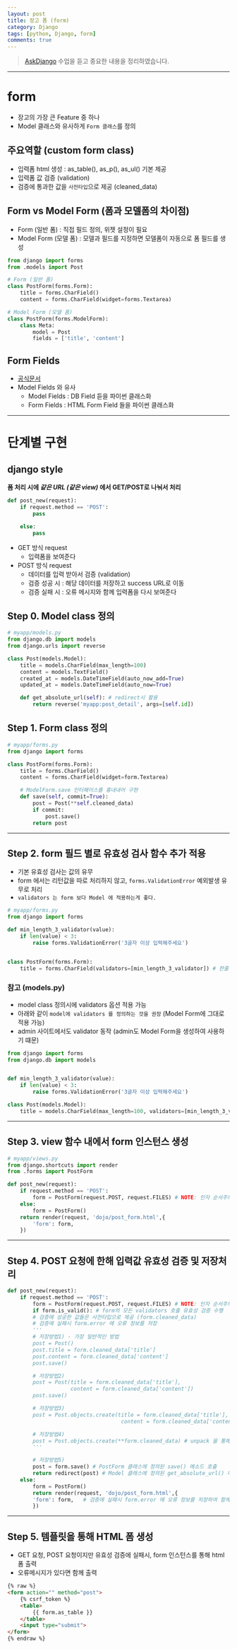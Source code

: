 ```yaml
---
layout: post
title: 장고 폼 (form)
category: Django
tags: [python, Django, form]
comments: true
---
```

> [AskDjango](https://nomade.kr/vod/django) 수업을 듣고 중요한 내용을 정리하였습니다.
---

# form
- 장고의 가장 큰 Feature 중 하나
- Model 클래스와 유사하게 `Form 클래스`를 정의

## 주요역할 (custom form class)
- 입력폼 html 생성 : as_table(), as_p(), as_ul() 기본 제공
- 입력폼 값 검증 (validation)
- 검증에 통과한 값을 `사전타입`으로 제공 (cleaned_data)

## Form vs Model Form (폼과 모델폼의 차이점)
- Form (일반 폼) : 직접 필드 정의, 위젯 설정이 필요
- Model Form (모델 폼) : 모델과 필드를 지정하면 모델폼이 자동으로 폼 필드를 생성

```python
from django import forms
from .models import Post

# Form (일반 폼)
class PostForm(forms.Form):
	title = forms.CharField()
	content = forms.CharField(widget=forms.Textarea)

# Model Form (모델 폼)
class PostForm(forms.ModelForm):
	class Meta:
		model = Post
		fields = ['title', 'content']
```


## Form Fields
- [공식문서](https://docs.djangoproject.com/en/1.10/ref/forms/fields/)
- Model Fields 와 유사
	- Model Fields : DB Field 듣을 파이썬 클래스화
	- Form Fields : HTML Form Field 들을 파이썬 클래스화

---

# 단계별 구현

## django style
**폼 처리 시에 _같은 URL (같은 view)_ 에서 GET/POST로 나눠서 처리**

```python
def post_new(request):
	if request.method == 'POST':
		pass

	else:
		pass
```

- GET 방식 request
	- 입력폼을 보여준다
- POST 방식 request
	- 데이터를 입력 받아서 검증 (validation)
	- 검증 성공 시 : 해당 데이터를 저장하고 success URL로 이동
	- 검증 실패 시 : 오류 메시지와 함께 입력폼을 다시 보여준다


## Step 0. Model class 정의

```python
# myapp/models.py
from django.db import models
from django.urls import reverse

class Post(models.Model):
    title = models.CharField(max_length=100)
    content = models.TextField()
    created_at = models.DateTimeField(auto_now_add=True)
    updated_at = models.DateTimeField(auto_now=True)

	def get_absolute_url(self): # redirect시 활용
        return reverse('myapp:post_detail', args=[self.id])
```

## Step 1. Form class 정의

```python
# myapp/forms.py
from django import forms

class PostForm(forms.Form):
	title = forms.CharField()
	content = forms.CharField(widget=form.Textarea)

	# ModelForm.save 인터페이스를 흉내내어 구현
	def save(self, commit=True):
		post = Post(**self.cleaned_data)
		if commit:
			post.save()
		return post
```

---

## Step 2. form 필드 별로 유효성 검사 함수 추가 적용  
- 기본 유효성 검사는 값의 유무  
- form 에서는 리턴값을 따로 처리하지 않고, `forms.ValidationError` 예외발생 유무로 처리
- `validators 는 form 보다 Model 에 적용하는게 좋다.`

```python
# myapp/forms.py
from django import forms

def min_length_3_validator(value):
	if len(value) < 3:
		raise forms.ValidationError('3글자 이상 입력해주세요')


class PostForm(forms.Form):
	title = forms.CharField(validators=[min_length_3_validator]) # 한줄 문자입력창, 커스텀 validators 옵션 지정 가능
```

### 참고 (models.py)

- model class 정의시에 validators 옵션 적용 가능
- 아래와 같이 `model에 validators 를 정의하는 것을 권장` (Model Form에 그대로 적용 가능)
- admin 사이트에서도 validator 동작 (admin도 Model Form을 생성하여 사용하기 떄문)

```python
from django import forms
from django.db import models


def min_length_3_validator(value):
	if len(value) < 3:
		raise forms.ValidationError('3글자 이상 입력해주세요')

class Post(models.Model):
	title = models.CharField(max_length=100, validators=[min_length_3_validator])
```

---

## Step 3. view 함수 내에서 form 인스턴스 생성

```python
# myapp/views.py
from django.shortcuts import render
from .forms import PostForm

def post_new(request):
	if request.method == 'POST':
		form = PostForm(request.POST, request.FILES) # NOTE: 인자 순서주의 POST, FILES
	else:
		form = PostForm()
	return render(request, 'dojo/post_form.html',{
		'form': form,
	})

```



---

## Step 4. POST 요청에 한해 입력값 유효성 검증 및 저장처리

```python
def post_new(request):
	if request.method == 'POST':
		form = PostForm(request.POST, request.FILES) # NOTE: 인자 순서주의 POST, FILES
		if form.is_valid(): # form의 모든 validators 호출 유효성 검증 수행
		# 검증에 성공한 값들은 사전타입으로 제공 (form.cleaned_data)
		# 검증에 실패시 form.error 에 오류 정보를 저장
		'''
		# 저장방법1) - 가장 일반적인 방법
		post = Post()
		post.title = form.cleaned_data['title']
		post.content = form.cleaned_data['content']
		post.save()

		# 저장방법2)
		post = Post(title = form.cleaned_data['title'],
					content = form.cleaned_data['content'])
		post.save()

		# 저장방법3)
		post = Post.objects.create(title = form.cleaned_data['title'],
									content = form.cleaned_data['content'])

		# 저장방법4)
		post = Post.objects.create(**form.cleaned_data) # unpack 을 통해 방법3과 같이 저장
		'''

		# 저장방법5)
		post = form.save() # PostForm 클래스에 정의된 save() 메소드 호출
		return redirect(post) # Model 클래스에 정의된 get_absolute_url() 메소드 호출
	else:
		form = PostForm()
		return render(request, 'dojo/post_form.html',{
		'form': form, 	# 검증에 실패시 form.error 에 오류 정보를 저장하여 함께 렌더링
		})
```

---

## Step 5. 템플릿을 통해 HTML 폼 생성
- GET 요청, POST 요청이지만 유효성 검증에 실패시, form 인스턴스를 통해 html 폼 출력
- 오류메시지가 있다면 함께 출력

```html
{% raw %}
<form action="" method="post">
	{% csrf_token %}
	<table>
		{{ form.as_table }}
	</table>
	<input type="submit">
</form>
{% endraw %}
```
